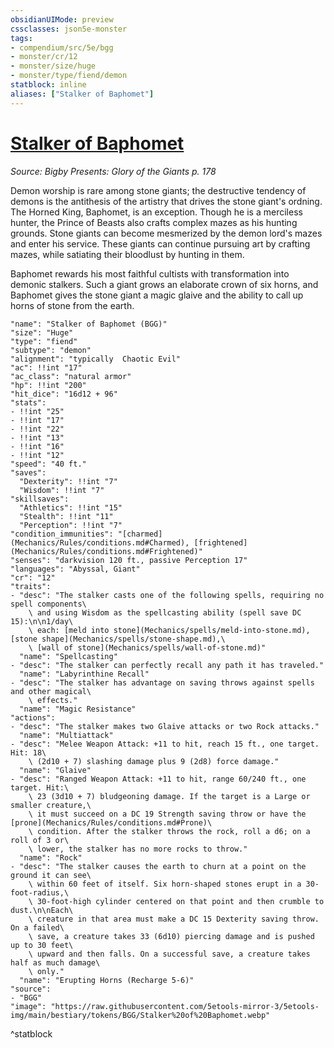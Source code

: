 ```yaml
---
obsidianUIMode: preview
cssclasses: json5e-monster
tags:
- compendium/src/5e/bgg
- monster/cr/12
- monster/size/huge
- monster/type/fiend/demon
statblock: inline
aliases: ["Stalker of Baphomet"]
---
```

# [Stalker of Baphomet](Mechanics\bestiary\fiend/stalker-of-baphomet-bgg.md)
*Source: Bigby Presents: Glory of the Giants p. 178*  

Demon worship is rare among stone giants; the destructive tendency of demons is the antithesis of the artistry that drives the stone giant's ordning. The Horned King, Baphomet, is an exception. Though he is a merciless hunter, the Prince of Beasts also crafts complex mazes as his hunting grounds. Stone giants can become mesmerized by the demon lord's mazes and enter his service. These giants can continue pursuing art by crafting mazes, while satiating their bloodlust by hunting in them.

Baphomet rewards his most faithful cultists with transformation into demonic stalkers. Such a giant grows an elaborate crown of six horns, and Baphomet gives the stone giant a magic glaive and the ability to call up horns of stone from the earth.

```statblock
"name": "Stalker of Baphomet (BGG)"
"size": "Huge"
"type": "fiend"
"subtype": "demon"
"alignment": "typically  Chaotic Evil"
"ac": !!int "17"
"ac_class": "natural armor"
"hp": !!int "200"
"hit_dice": "16d12 + 96"
"stats":
- !!int "25"
- !!int "17"
- !!int "22"
- !!int "13"
- !!int "16"
- !!int "12"
"speed": "40 ft."
"saves":
  "Dexterity": !!int "7"
  "Wisdom": !!int "7"
"skillsaves":
  "Athletics": !!int "15"
  "Stealth": !!int "11"
  "Perception": !!int "7"
"condition_immunities": "[charmed](Mechanics/Rules/conditions.md#Charmed), [frightened](Mechanics/Rules/conditions.md#Frightened)"
"senses": "darkvision 120 ft., passive Perception 17"
"languages": "Abyssal, Giant"
"cr": "12"
"traits":
- "desc": "The stalker casts one of the following spells, requiring no spell components\
    \ and using Wisdom as the spellcasting ability (spell save DC 15):\n\n1/day\
    \ each: [meld into stone](Mechanics/spells/meld-into-stone.md), [stone shape](Mechanics/spells/stone-shape.md),\
    \ [wall of stone](Mechanics/spells/wall-of-stone.md)"
  "name": "Spellcasting"
- "desc": "The stalker can perfectly recall any path it has traveled."
  "name": "Labyrinthine Recall"
- "desc": "The stalker has advantage on saving throws against spells and other magical\
    \ effects."
  "name": "Magic Resistance"
"actions":
- "desc": "The stalker makes two Glaive attacks or two Rock attacks."
  "name": "Multiattack"
- "desc": "Melee Weapon Attack: +11 to hit, reach 15 ft., one target. Hit: 18\
    \ (2d10 + 7) slashing damage plus 9 (2d8) force damage."
  "name": "Glaive"
- "desc": "Ranged Weapon Attack: +11 to hit, range 60/240 ft., one target. Hit:\
    \ 23 (3d10 + 7) bludgeoning damage. If the target is a Large or smaller creature,\
    \ it must succeed on a DC 19 Strength saving throw or have the [prone](Mechanics/Rules/conditions.md#Prone)\
    \ condition. After the stalker throws the rock, roll a d6; on a roll of 3 or\
    \ lower, the stalker has no more rocks to throw."
  "name": "Rock"
- "desc": "The stalker causes the earth to churn at a point on the ground it can see\
    \ within 60 feet of itself. Six horn-shaped stones erupt in a 30-foot-radius,\
    \ 30-foot-high cylinder centered on that point and then crumble to dust.\n\nEach\
    \ creature in that area must make a DC 15 Dexterity saving throw. On a failed\
    \ save, a creature takes 33 (6d10) piercing damage and is pushed up to 30 feet\
    \ upward and then falls. On a successful save, a creature takes half as much damage\
    \ only."
  "name": "Erupting Horns (Recharge 5-6)"
"source":
- "BGG"
"image": "https://raw.githubusercontent.com/5etools-mirror-3/5etools-img/main/bestiary/tokens/BGG/Stalker%20of%20Baphomet.webp"
```
^statblock